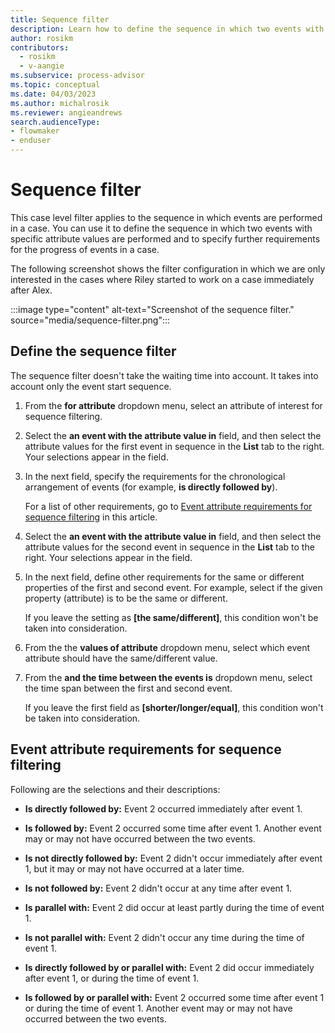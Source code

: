 ```yaml
---
title: Sequence filter
description: Learn how to define the sequence in which two events with specific attribute values are performed and specify further requirements in the Process Mining desktop app.
author: rosikm
contributors:
  - rosikm
  - v-aangie
ms.subservice: process-advisor
ms.topic: conceptual
ms.date: 04/03/2023
ms.author: michalrosik
ms.reviewer: angieandrews
search.audienceType:
- flowmaker
- enduser
---
```


# Sequence filter

This case level filter applies to the sequence in which events are performed in a case. You can use it to define the sequence in which two events with specific attribute values are performed and to specify further requirements for the progress of events in a case.

The following screenshot shows the filter configuration in which we are only interested in the cases where Riley started to work on a case immediately after Alex.

:::image type="content" alt-text="Screenshot of the sequence filter." source="media/sequence-filter.png":::

## Define the sequence filter

The sequence filter doesn't take the waiting time into account. It takes into account only the event start sequence.

1. From the **for attribute** dropdown menu, select an attribute of interest for sequence filtering.

1. Select the **an event with the attribute value in** field, and then select the attribute values for the first event in sequence in the **List** tab to the right. Your selections appear in the field.

1. In the next field, specify the requirements for the chronological arrangement of events (for example, **is directly followed by**).

    For a list of other requirements, go to [Event attribute requirements for sequence filtering](#event-attribute-requirements-for-sequence-filtering) in this article.

1. Select the **an event with the attribute value in** field, and then select the attribute values for the second event in sequence in the **List** tab to the right. Your selections appear in the field.

1. In the next field, define other requirements for the same or different properties of the first and second event. For example, select if the given property (attribute) is to be the same or different.

    If you leave the setting as **[the same/different]**, this condition won't be taken into consideration.

1. From the the **values of attribute** dropdown menu, select which event attribute should have the same/different value.

1. From the **and the time between the events is** dropdown menu, select the time span between the first and second event.

    If you leave the first field as **[shorter/longer/equal]**, this condition won't be taken into consideration.

## Event attribute requirements for sequence filtering

Following are the selections and their descriptions:

- **Is directly followed by:** Event 2 occurred immediately after event 1.

- **Is followed by:** Event 2 occurred some time after event 1. Another event may or may not have occurred between the two events.

- **Is not directly followed by:** Event 2 didn't occur immediately after event 1, but it may or may not have occurred at a later time.

- **Is not followed by:** Event 2 didn't occur at any time after event 1.

- **Is parallel with:** Event 2 did occur at least partly during the time of event 1.

- **Is not parallel with:** Event 2 didn't occur any time during the time of event 1.

- **Is directly followed by or parallel with:** Event 2 did occur immediately after event 1, or during the time of event 1.

- **Is followed by or parallel with:** Event 2 occurred some time after event 1 or during the time of event 1. Another event may or may not have occurred between the two events.
